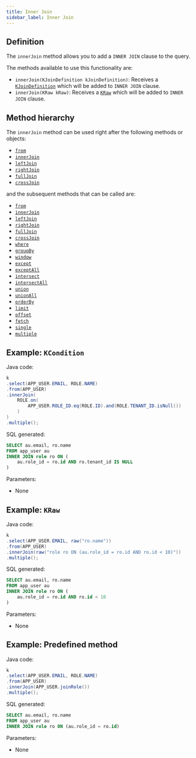 ```yaml
---
title: Inner Join
sidebar_label: Inner Join
---
```


## Definition

The `innerJoin` method allows you to add a `INNER JOIN` clause to the query.

The methods available to use this functionality are:

- `innerJoin(KJoinDefinition kJoinDefinition)`: Receives a [`KJoinDefinition`](/docs/select-statement/join/introduction#kjoindefinition) which will be added to `INNER JOIN` clause.
- `innerJoin(KRaw kRaw)`: Receives a [`KRaw`](/docs/select-statement/select/introduction#7-kraw) which will be added to `INNER JOIN` clause.

## Method hierarchy

The `innerJoin` method can be used right after the following methods or objects:

- [`from`](/docs/select-statement/from/)
- [`innerJoin`](/docs/select-statement/join/inner-join)
- [`leftJoin`](/docs/select-statement/join/left-join)
- [`rightJoin`](/docs/select-statement/join/right-join)
- [`fullJoin`](/docs/select-statement/join/full-join)
- [`crossJoin`](/docs/select-statement/join/cross-join)

and the subsequent methods that can be called are:

- [`from`](/docs/select-statement/from/)
- [`innerJoin`](/docs/select-statement/join/inner-join)
- [`leftJoin`](/docs/select-statement/join/left-join)
- [`rightJoin`](/docs/select-statement/join/right-join)
- [`fullJoin`](/docs/select-statement/join/full-join)
- [`crossJoin`](/docs/select-statement/join/cross-join)
- [`where`](/docs/select-statement/where/)
- [`groupBy`](/docs/select-statement/select/)
- [`window`](/docs/select-statement/select/)
- [`except`](/docs/select-statement/select/)
- [`exceptAll`](/docs/select-statement/select/)
- [`intersect`](/docs/select-statement/select/)
- [`intersectAll`](/docs/select-statement/select/)
- [`union`](/docs/select-statement/select/)
- [`unionAll`](/docs/select-statement/select/)
- [`orderBy`](/docs/select-statement/select/)
- [`limit`](/docs/select-statement/select/)
- [`offset`](/docs/select-statement/select/)
- [`fetch`](/docs/select-statement/select/)
- [`single`](/docs/select-statement/select/)
- [`multiple`](/docs/select-statement/select/)

## Example: `KCondition`

Java code:

```java
k
.select(APP_USER.EMAIL, ROLE.NAME)
.from(APP_USER)
.innerJoin(
    ROLE.on(
        APP_USER.ROLE_ID.eq(ROLE.ID).and(ROLE.TENANT_ID.isNull())
    )
)
.multiple();
```

SQL generated:

```sql
SELECT au.email, ro.name
FROM app_user au
INNER JOIN role ro ON (
    au.role_id = ro.id AND ro.tenant_id IS NULL
)
```

Parameters:

- None

## Example: `KRaw`

Java code:

```java
k
.select(APP_USER.EMAIL, raw("ro.name"))
.from(APP_USER)
.innerJoin(raw("role ro ON (au.role_id = ro.id AND ro.id < 10)"))
.multiple();
```

SQL generated:

```sql
SELECT au.email, ro.name
FROM app_user au
INNER JOIN role ro ON (
    au.role_id = ro.id AND ro.id < 10
)
```

Parameters:

- None

## Example: Predefined method

Java code:

```java
k
.select(APP_USER.EMAIL, ROLE.NAME)
.from(APP_USER)
.innerJoin(APP_USER.joinRole())
.multiple();
```

SQL generated:

```sql
SELECT au.email, ro.name
FROM app_user au
INNER JOIN role ro ON (au.role_id = ro.id)
```

Parameters:

- None